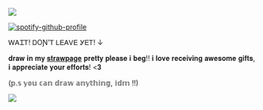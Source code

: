 ![](https://komarev.com/ghpvc/?username=ghostlyvamps&color=303030&style=plastic&label=𖤐) 


[![spotify-github-profile](https://spotify-github-profile.kittinanx.com/api/view?uid=31nkywcxedvxgneeo25mapb5xez4&cover_image=true&theme=novatorem&show_offline=true&background_color=121212&interchange=false&bar_color=53b14f&bar_color_cover=false)](https://spotify-github-profile.kittinanx.com/api/view?uid=31nkywcxedvxgneeo25mapb5xez4&redirect=true)

ᎳᎪᏆᎢ! ᎠOƝ'Ꭲ ᏞᎬᎪᏙᎬ ᎩᎬᎢ! ↓

𝐝𝐫𝐚𝐰 𝐢𝐧 𝐦𝐲 [𝐬𝐭𝐫𝐚𝐰𝐩𝐚𝐠𝐞](https://ghostyvamps.straw.page) 𝐩𝐫𝐞𝐭𝐭𝐲 𝐩𝐥𝐞𝐚𝐬𝐞 𝐢 𝐛𝐞𝐠!! 𝐢 𝐥𝐨𝐯𝐞 𝐫𝐞𝐜𝐞𝐢𝐯𝐢𝐧𝐠 𝐚𝐰𝐞𝐬𝐨𝐦𝐞 𝐠𝐢𝐟𝐭𝐬, 𝐢 𝐚𝐩𝐩𝐫𝐞𝐜𝐢𝐚𝐭𝐞 𝐲𝐨𝐮𝐫 𝐞𝐟𝐟𝐨𝐫𝐭𝐬! <𝟑

(𝕡.𝕤 𝕪𝕠𝕦 𝕔𝕒𝕟 𝕕𝕣𝕒𝕨 𝕒𝕟𝕪𝕥𝕙𝕚𝕟𝕘, 𝕚𝕕𝕞 !!)

![](https://media1.tenor.com/m/Y3XKMYgvjhMAAAAC/gaming-meme.gif)
